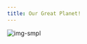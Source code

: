 ```yaml
---
title: Our Great Planet!
---
```


![img-smpl]({{site.url}}{{site.baseurl}}/src/assets/img/img-sample.jpg)